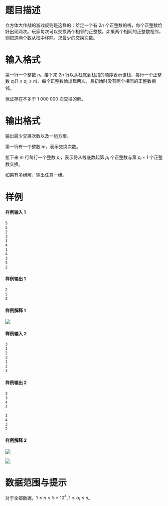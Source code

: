 
# 题目描述

立方体大作战的游戏规则是这样的：给定一个有 $2n$ 个正整数的栈，每个正整数恰好出现两次。玩家每次可以交换两个相邻的正整数。如果两个相同的正整数相邻，则把这两个数从栈中移除。求最少的交换次数。

# 输入格式

第一行一个整数 $n$。接下来 $2n$ 行以从栈底到栈顶的顺序表示该栈，每行一个正整数 $a_i (1 \le a_i \le n)$。每个正整数恰出现两次，且初始时没有两个相同的正整数相邻。

保证存在不多于 $1\ 000\ 000$ 次交换的解。

# 输出格式

输出最少交换次数以及一组方案。

第一行有一个整数 $m$，表示交换次数。

接下来 $m$ 行每行一个整数 $p_i$，表示将从栈底数起第 $p_i$ 个正整数与第 $p_i+1$ 个正整数交换。

如果有多组解，输出任意一组。

# 样例

#### 样例输入 1
```plain
5
5
2
3
1
4
1
4
3
5
2
```

#### 样例输出 1
```plain
2
5
2
```

#### 样例解释 1
![](/source/loj/2657/img/aHR0cHM6Ly9zemtvcHVsLmVkdS5wbC9wcm9ibGVtc2V0L3Byb2JsZW0vbm9QWS1JTDB2c0FpMlRpWEYtdjJmNUJyL3NpdGUvaW1hZ2VzL09JMTQvdGV0MS5naWY=.gif)

#### 样例输入 2
```plain
3
1
2
3
1
2
3
```

#### 样例输出 2
```plain
3
3
4
2
```
```plain
3
4
3
2
```

#### 样例解释 2
![](/source/loj/2657/img/aHR0cHM6Ly9zemtvcHVsLmVkdS5wbC9wcm9ibGVtc2V0L3Byb2JsZW0vbm9QWS1JTDB2c0FpMlRpWEYtdjJmNUJyL3NpdGUvaW1hZ2VzL09JMTQvdGV0Mi5naWY=.gif)

![](/source/loj/2657/img/aHR0cHM6Ly9zemtvcHVsLmVkdS5wbC9wcm9ibGVtc2V0L3Byb2JsZW0vbm9QWS1JTDB2c0FpMlRpWEYtdjJmNUJyL3NpdGUvaW1hZ2VzL09JMTQvdGV0My5naWY=.gif)

# 数据范围与提示

对于全部数据，$1\le n\le 5\times 10^4,1\le a_i\le n$。

